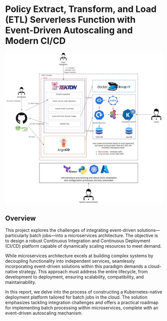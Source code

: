 # Policy Extract, Transform, and Load (ETL) Serverless Function with Event-Driven Autoscaling and Modern CI/CD

![Policy ETL Architecture](./final.jpg)

## Overview
This project explores the challenges of integrating event-driven solutions—particularly batch jobs—into a microservices architecture. The objective is to design a robust Continuous Integration and Continuous Deployment (CI/CD) platform capable of dynamically scaling resources to meet demand.

While microservices architecture excels at building complex systems by decoupling functionality into independent services, seamlessly incorporating event-driven solutions within this paradigm demands a cloud-native strategy. This approach must address the entire lifecycle, from development to deployment, ensuring scalability, compatibility, and maintainability.

In this report, we delve into the process of constructing a Kubernetes-native deployment platform tailored for batch jobs in the cloud. The solution emphasizes tackling integration challenges and offers a practical roadmap for implementing batch processing within microservices, complete with an event-driven autoscaling mechanism.
